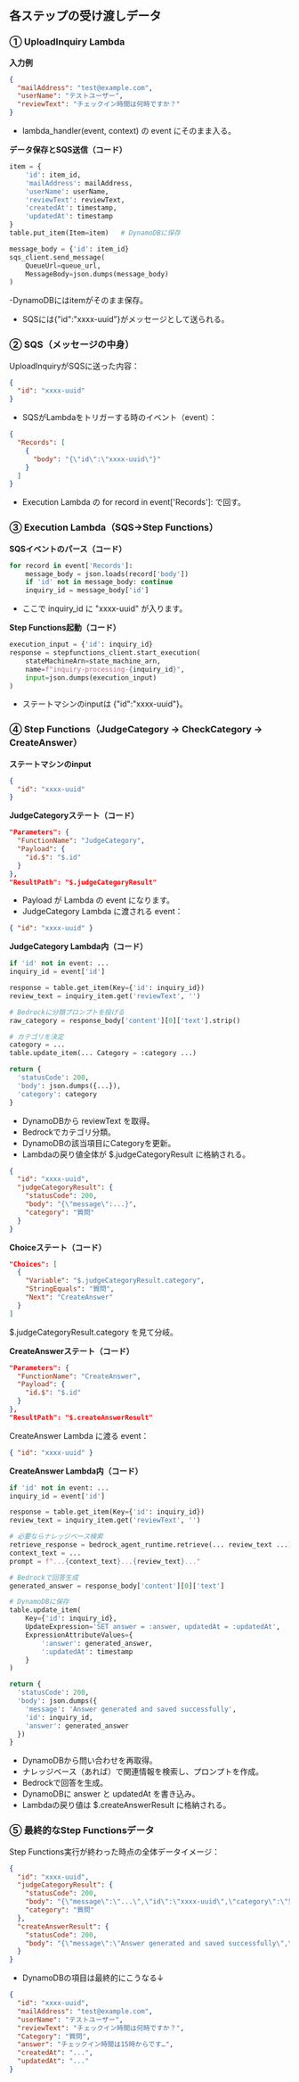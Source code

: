 ## 各ステップの受け渡しデータ

### ① UploadInquiry Lambda

**入力例**

```json
{
  "mailAddress": "test@example.com",
  "userName": "テストユーザー",
  "reviewText": "チェックイン時間は何時ですか？"
}
```
- lambda_handler(event, context) の event にそのまま入る。

**データ保存とSQS送信（コード）**

```python
item = {
    'id': item_id,
    'mailAddress': mailAddress,
    'userName': userName,
    'reviewText': reviewText,
    'createdAt': timestamp,
    'updatedAt': timestamp
}
table.put_item(Item=item)   # DynamoDBに保存

message_body = {'id': item_id}
sqs_client.send_message(
    QueueUrl=queue_url,
    MessageBody=json.dumps(message_body)
)
```
-DynamoDBにはitemがそのまま保存。
- SQSには{"id":"xxxx-uuid"}がメッセージとして送られる。

### ② SQS（メッセージの中身）

UploadInquiryがSQSに送った内容：

```json
{
  "id": "xxxx-uuid"
}
```
- SQSがLambdaをトリガーする時のイベント（event）：

```json
{
  "Records": [
    {
      "body": "{\"id\":\"xxxx-uuid\"}"
    }
  ]
}
```
- Execution Lambda の for record in event['Records']: で回す。

### ③ Execution Lambda（SQS→Step Functions）

**SQSイベントのパース（コード）**

```python
for record in event['Records']:
    message_body = json.loads(record['body'])
    if 'id' not in message_body: continue
    inquiry_id = message_body['id']
```
- ここで inquiry_id に "xxxx-uuid" が入ります。

**Step Functions起動（コード）**

```python
execution_input = {'id': inquiry_id}
response = stepfunctions_client.start_execution(
    stateMachineArn=state_machine_arn,
    name=f"inquiry-processing-{inquiry_id}",
    input=json.dumps(execution_input)
)
```
- ステートマシンのinputは {"id":"xxxx-uuid"}。

### ④ Step Functions（JudgeCategory → CheckCategory → CreateAnswer）

**ステートマシンのinput**

```json
{
  "id": "xxxx-uuid"
}
```

**JudgeCategoryステート（コード）**
```json
"Parameters": {
  "FunctionName": "JudgeCategory",
  "Payload": {
    "id.$": "$.id"
  }
},
"ResultPath": "$.judgeCategoryResult"
```
- Payload が Lambda の event になります。
- JudgeCategory Lambda に渡される event：

```json
{ "id": "xxxx-uuid" }
```

**JudgeCategory Lambda内（コード）**
```python
if 'id' not in event: ...
inquiry_id = event['id']

response = table.get_item(Key={'id': inquiry_id})
review_text = inquiry_item.get('reviewText', '')

# Bedrockに分類プロンプトを投げる
raw_category = response_body['content'][0]['text'].strip()

# カテゴリを決定
category = ...
table.update_item(... Category = :category ...)

return {
  'statusCode': 200,
  'body': json.dumps({...}),
  'category': category
}
```
- DynamoDBから reviewText を取得。
- Bedrockでカテゴリ分類。
- DynamoDBの該当項目にCategoryを更新。
- Lambdaの戻り値全体が $.judgeCategoryResult に格納される。

```json
{
  "id": "xxxx-uuid",
  "judgeCategoryResult": {
    "statusCode": 200,
    "body": "{\"message\":...}",
    "category": "質問"
  }
}
```

**Choiceステート（コード）**
```json
"Choices": [
  {
    "Variable": "$.judgeCategoryResult.category",
    "StringEquals": "質問",
    "Next": "CreateAnswer"
  }
]
```

$.judgeCategoryResult.category を見て分岐。

**CreateAnswerステート（コード）**
```json
"Parameters": {
  "FunctionName": "CreateAnswer",
  "Payload": {
    "id.$": "$.id"
  }
},
"ResultPath": "$.createAnswerResult"
```

CreateAnswer Lambda に渡る event：

```json
{ "id": "xxxx-uuid" }
```

**CreateAnswer Lambda内（コード）**
```python
if 'id' not in event: ...
inquiry_id = event['id']

response = table.get_item(Key={'id': inquiry_id})
review_text = inquiry_item.get('reviewText', '')

# 必要ならナレッジベース検索
retrieve_response = bedrock_agent_runtime.retrieve(... review_text ...)
context_text = ...
prompt = f"...{context_text}...{review_text}..."

# Bedrockで回答生成
generated_answer = response_body['content'][0]['text']

# DynamoDBに保存
table.update_item(
    Key={'id': inquiry_id},
    UpdateExpression='SET answer = :answer, updatedAt = :updatedAt',
    ExpressionAttributeValues={
        ':answer': generated_answer,
        ':updatedAt': timestamp
    }
)

return {
  'statusCode': 200,
  'body': json.dumps({
    'message': 'Answer generated and saved successfully',
    'id': inquiry_id,
    'answer': generated_answer
  })
}
```
- DynamoDBから問い合わせを再取得。
- ナレッジベース（あれば）で関連情報を検索し、プロンプトを作成。
- Bedrockで回答を生成。
- DynamoDBに answer と updatedAt を書き込み。
- Lambdaの戻り値は $.createAnswerResult に格納される。

### ⑤ 最終的なStep Functionsデータ

Step Functions実行が終わった時点の全体データイメージ：

```json
{
  "id": "xxxx-uuid",
  "judgeCategoryResult": {
    "statusCode": 200,
    "body": "{\"message\":\"...\",\"id\":\"xxxx-uuid\",\"category\":\"質問\"}",
    "category": "質問"
  },
  "createAnswerResult": {
    "statusCode": 200,
    "body": "{\"message\":\"Answer generated and saved successfully\",\"id\":\"xxxx-uuid\",\"answer\":\"チェックイン時間は15時からです…\"}"
  }
}
```
- DynamoDBの項目は最終的にこうなる↓

```json
{
  "id": "xxxx-uuid",
  "mailAddress": "test@example.com",
  "userName": "テストユーザー",
  "reviewText": "チェックイン時間は何時ですか？",
  "Category": "質問",
  "answer": "チェックイン時間は15時からです…",
  "createdAt": "...",
  "updatedAt": "..."
}
```